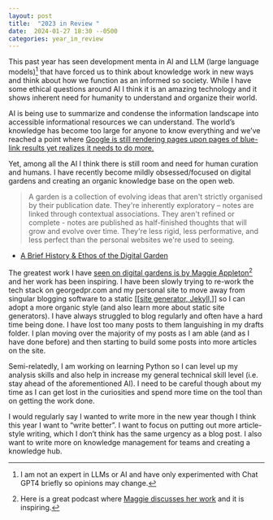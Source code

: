 ```yaml
---
layout: post
title:  "2023 in Review "
date:  2024-01-27 18:30 --0500
categories: year_in_review
---
```

This past year has seen development menta in AI and LLM (large language models)[^1] that have forced us to think about knowledge work in new ways and think about how we function as an informed so society. While I have some ethical questions around AI I think it is an amazing technology and it shows inherent need for humanity to understand and organize their world.

AI is being use to summarize and condense the information landscape into accessible informational resources we can understand. The world’s knowledge has become too large for anyone to know  everything and we’ve reached a point where [Google is still rendering pages upon pages of blue-link results yet realizes it needs to do more.](https://www.theverge.com/2023/5/12/23720396/google-search-generative-experience-blue-links)

Yet, among all the AI I think there is still room and need for human curation and humans. I have recently become mildly obsessed/focused on digital gardens and creating an organic knowledge base on the open web.

> A garden is a collection of evolving ideas that aren't strictly organised by their publication date. They're inherently exploratory – notes are linked through contextual associations. They aren't refined or complete - notes are published as half-finished thoughts that will grow and evolve over time. They're less rigid, less performative, and less perfect than the personal websites we're used to seeing.

- [A Brief History & Ethos of the Digital Garden](https://maggieappleton.com/garden-history)

The greatest work I have [seen on digital gardens is by Maggie Appleton](https://maggieappleton.com/)[^2] and her work has been inspiring. I have been slowly trying to re-work the tech stack on georgedpr.com and my personal site to move away from singular blogging software to a static [[[site generator, Jekyll,](https://jekyllrb.com/)]] so I can adopt a more organic style (and also learn more about static site generators). I have always struggled to blog regularly and often have a hard time being done. I have lost too many posts to them languishing in my drafts folder. I plan moving over the majority of my posts as I am able (and as I have done before) and then starting to build some posts into more articles on the site.

Semi-relatedly, I am working on learning Python so I can level up my analysis skills and also help in increase my general technical skill level (i.e. stay ahead of the aforementioned AI). I need to be careful though about my time as I can get lost in the curiosities and spend more time on the tool than on getting the work done.

I would regularly say I wanted to write more in the new year though I think this year I want to “write better”. I want to focus on putting out more article-style writing, which I don’t think has the same urgency as a blog post. I also want to write more on knowledge management for teams and creating a knowledge hub.

[^1]:I am not an expert in LLMs or AI and have only experimented with Chat GPT4 briefly so opinions may change.

[^2]:Here is a great podcast where [Maggie discusses her work](https://theinformed.life/2023/07/16/episode-118-maggie-appleton/) and it is inspiring.